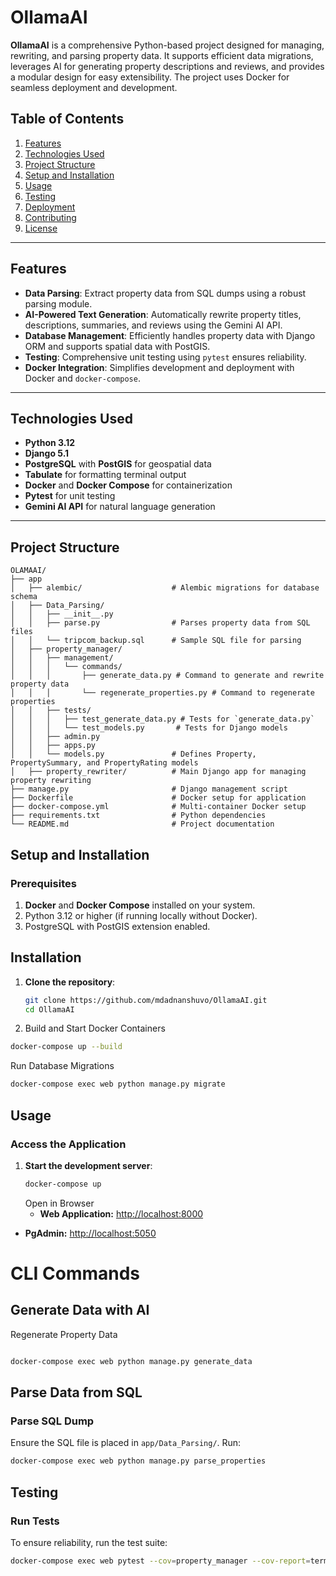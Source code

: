 # OllamaAI

**OllamaAI** is a comprehensive Python-based project designed for managing, rewriting, and parsing property data. It supports efficient data migrations, leverages AI for generating property descriptions and reviews, and provides a modular design for easy extensibility. The project uses Docker for seamless deployment and development.

## Table of Contents

1. [Features](#features)
2. [Technologies Used](#technologies-used)
3. [Project Structure](#project-structure)
4. [Setup and Installation](#setup-and-installation)
5. [Usage](#usage)
6. [Testing](#testing)
7. [Deployment](#deployment)
8. [Contributing](#contributing)
9. [License](#license)

---

## Features

- **Data Parsing**: Extract property data from SQL dumps using a robust parsing module.
- **AI-Powered Text Generation**: Automatically rewrite property titles, descriptions, summaries, and reviews using the Gemini AI API.
- **Database Management**: Efficiently handles property data with Django ORM and supports spatial data with PostGIS.
- **Testing**: Comprehensive unit testing using `pytest` ensures reliability.
- **Docker Integration**: Simplifies development and deployment with Docker and `docker-compose`.

---

## Technologies Used

- **Python 3.12**
- **Django 5.1**
- **PostgreSQL** with **PostGIS** for geospatial data
- **Tabulate** for formatting terminal output
- **Docker** and **Docker Compose** for containerization
- **Pytest** for unit testing
- **Gemini AI API** for natural language generation

---

## Project Structure

```plaintext
OLAMAAI/
├── app
│   ├── alembic/                    # Alembic migrations for database schema
│   ├── Data_Parsing/
│   │   ├── __init__.py
│   │   ├── parse.py                # Parses property data from SQL files
│   │   └── tripcom_backup.sql      # Sample SQL file for parsing
│   ├── property_manager/
│   │   ├── management/
│   │   │   └── commands/
│   │   │       ├── generate_data.py # Command to generate and rewrite property data
│   │   │       └── regenerate_properties.py # Command to regenerate properties
│   │   ├── tests/
│   │   │   ├── test_generate_data.py # Tests for `generate_data.py`
│   │   │   └── test_models.py       # Tests for Django models
│   │   ├── admin.py
│   │   ├── apps.py
│   │   └── models.py               # Defines Property, PropertySummary, and PropertyRating models
│   ├── property_rewriter/          # Main Django app for managing property rewriting
├── manage.py                       # Django management script
├── Dockerfile                      # Docker setup for application
├── docker-compose.yml              # Multi-container Docker setup
├── requirements.txt                # Python dependencies
└── README.md                       # Project documentation
```

## Setup and Installation

### Prerequisites

1. **Docker** and **Docker Compose** installed on your system.
2. Python 3.12 or higher (if running locally without Docker).
3. PostgreSQL with PostGIS extension enabled.

## Installation

1. **Clone the repository**:
   ```bash
   git clone https://github.com/mdadnanshuvo/OllamaAI.git
   cd OllamaAI
   ```
2. Build and Start Docker Containers

```bash
docker-compose up --build
```
Run Database Migrations

```bash
docker-compose exec web python manage.py migrate

```
## Usage

### Access the Application

1. **Start the development server**:
   ```bash
   docker-compose up
   ```
   Open in Browser
   - **Web Application:** [http://localhost:8000](http://localhost:8000)
- **PgAdmin:** [http://localhost:5050](http://localhost:5050)

# CLI Commands

## Generate Data with AI

Regenerate Property Data
```bash

docker-compose exec web python manage.py generate_data
```
## Parse Data from SQL

### Parse SQL Dump

Ensure the SQL file is placed in `app/Data_Parsing/`. Run:

```bash
docker-compose exec web python manage.py parse_properties
```

## Testing

### Run Tests
To ensure reliability, run the test suite:

```bash
docker-compose exec web pytest --cov=property_manager --cov-report=term
```




